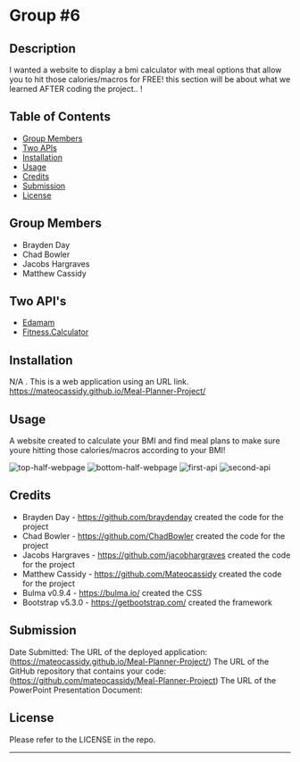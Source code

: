 # <Meal-Planner-Project>
# Group #6

## Description

I wanted a website to display a bmi calculator with meal options that allow you to hit those calories/macros for FREE! this section will be about what we learned AFTER coding the project.. !

## Table of Contents

- [Group Members](#group-members)
- [Two APIs](#two-api's)
- [Installation](#installation)
- [Usage](#usage)
- [Credits](#credits)
- [Submission](#submission)
- [License](#license)

## Group Members

- Brayden Day
- Chad Bowler
- Jacobs Hargraves
- Matthew Cassidy

## Two API's

- [Edamam](https://www.edamam.com/)
- [Fitness.Calculator](https://rapidapi.com/malaaddincelik/api/fitness-calculator)

## Installation

N/A . This is a web application using an URL link. https://mateocassidy.github.io/Meal-Planner-Project/

## Usage

A website created to calculate your BMI and find meal plans to make sure youre hitting those calories/macros according to your BMI!

![top-half-webpage](/Assets/Screenshot1.png?raw=true "Top of the webpage")
![bottom-half-webpage](/Assets/Screenshot1.png?raw=true "Bottom of the webpage")
![first-api](/Assets/Screenshot1.png?raw=true "Second API")
![second-api](/Assets/Screenshot1.png?raw=true "First API")


## Credits
* Brayden Day - https://github.com/braydenday created the code for the project
* Chad Bowler - https://github.com/ChadBowler created the code for the project
* Jacobs Hargraves - https://github.com/jacobhargraves created the code for the project
* Matthew Cassidy - https://github.com/Mateocassidy created the code for the project
* Bulma v0.9.4 - https://bulma.io/ created the CSS
* Bootstrap v5.3.0 - https://getbootstrap.com/ created the framework

## Submission
Date Submitted: 
The URL of the deployed application: (https://mateocassidy.github.io/Meal-Planner-Project/)
The URL of the GitHub repository that contains your code: (https://github.com/mateocassidy/Meal-Planner-Project)
The URL of the PowerPoint Presentation Document: 

## License

Please refer to the LICENSE in the repo.

---